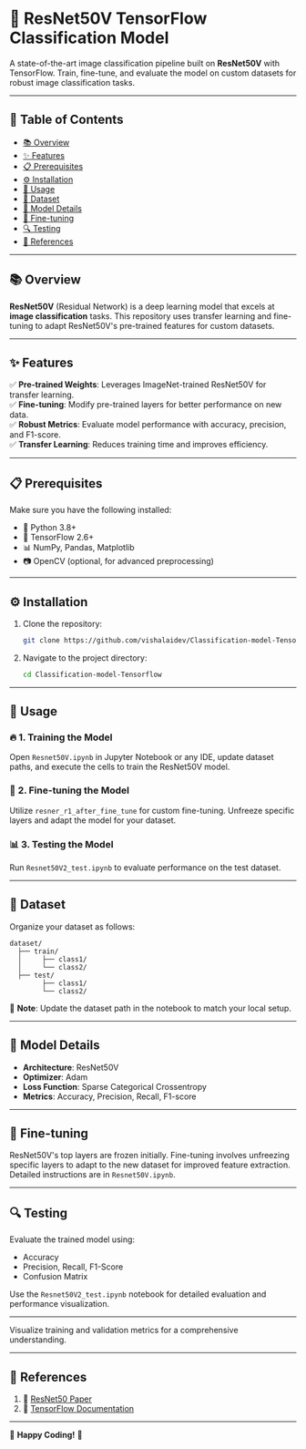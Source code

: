 
# 🚀 **ResNet50V TensorFlow Classification Model**  
A state-of-the-art image classification pipeline built on **ResNet50V** with TensorFlow. Train, fine-tune, and evaluate the model on custom datasets for robust image classification tasks.  

---

## 🌟 **Table of Contents**  
- [📚 Overview](#-overview)  
- [✨ Features](#-features)  
- [📋 Prerequisites](#-prerequisites)  
- [⚙️ Installation](#️-installation)  
- [🚀 Usage](#-usage)  
- [📂 Dataset](#-dataset)  
- [🧠 Model Details](#-model-details)  
- [🔧 Fine-tuning](#-fine-tuning)  
- [🔍 Testing](#-testing)   
- [🔗 References](#-references)  

---

## 📚 **Overview**  
**ResNet50V** (Residual Network) is a deep learning model that excels at **image classification** tasks. This repository uses transfer learning and fine-tuning to adapt ResNet50V's pre-trained features for custom datasets.  

---

## ✨ **Features**  
✅ **Pre-trained Weights**: Leverages ImageNet-trained ResNet50V for transfer learning.  
✅ **Fine-tuning**: Modify pre-trained layers for better performance on new data.  
✅ **Robust Metrics**: Evaluate model performance with accuracy, precision, and F1-score.  
✅ **Transfer Learning**: Reduces training time and improves efficiency.  

---

## 📋 **Prerequisites**  
Make sure you have the following installed:  
- 🐍 Python 3.8+  
- 🔮 TensorFlow 2.6+  
- 📊 NumPy, Pandas, Matplotlib  
- 📷 OpenCV (optional, for advanced preprocessing)  

---

## ⚙️ **Installation**  

1. Clone the repository:  
   ```bash  
   git clone https://github.com/vishalaidev/Classification-model-Tensorflow.git  
   ```  

2. Navigate to the project directory:  
   ```bash  
   cd Classification-model-Tensorflow  
   ```  



---

## 🚀 **Usage**  

### 🔥 **1. Training the Model**  
Open `Resnet50V.ipynb` in Jupyter Notebook or any IDE, update dataset paths, and execute the cells to train the ResNet50V model.  

### 🎯 **2. Fine-tuning the Model**  
Utilize `resner_r1_after_fine_tune` for custom fine-tuning. Unfreeze specific layers and adapt the model for your dataset.  

### 📊 **3. Testing the Model**  
Run `Resnet50V2_test.ipynb` to evaluate performance on the test dataset.  

---

## 📂 **Dataset**  
Organize your dataset as follows:  
```plaintext  
dataset/  
  ├── train/  
  │     ├── class1/  
  │     └── class2/  
  ├── test/  
        ├── class1/  
        └── class2/  
```  
📌 **Note**: Update the dataset path in the notebook to match your local setup.  

---

## 🧠 **Model Details**  
- **Architecture**: ResNet50V  
- **Optimizer**: Adam  
- **Loss Function**: Sparse Categorical Crossentropy  
- **Metrics**: Accuracy, Precision, Recall, F1-score  

---

## 🔧 **Fine-tuning**  
ResNet50V's top layers are frozen initially. Fine-tuning involves unfreezing specific layers to adapt to the new dataset for improved feature extraction. Detailed instructions are in `Resnet50V.ipynb`.  

---

## 🔍 **Testing**  
Evaluate the trained model using:  
- Accuracy  
- Precision, Recall, F1-Score  
- Confusion Matrix  

Use the `Resnet50V2_test.ipynb` notebook for detailed evaluation and performance visualization.  

---

   

Visualize training and validation metrics for a comprehensive understanding.  

---

## 🔗 **References**  
1. 📄 [ResNet50 Paper](https://arxiv.org/abs/1512.03385)  
2. 📘 [TensorFlow Documentation](https://www.tensorflow.org)  

---

🎉 **Happy Coding!** 🚀  
